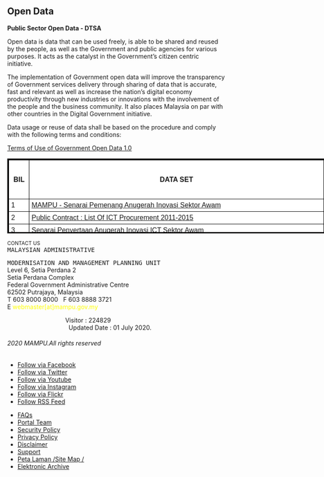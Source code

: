 <h2 itemprop="name">
				Open Data			</h2>
</div>
<div itemprop="articleBody">
<p><a href="/ms/terma-penggunaan"></a></p>
<p style="text-align: justify;"><strong>Public Sector Open Data - DTSA</strong></p>
<p>Open data is data that can be used freely, is able to be shared and reused by the people, as well as the Government and public agencies for various purposes. It acts as the catalyst in the Government&rsquo;s citizen centric initiative.</p>
<p>The implementation of Government open data will improve the transparency of Government services delivery through sharing of data that is accurate, fast and relevant as well as increase the nation&rsquo;s digital economy productivity through new industries or innovations with the involvement of the people and the business community. It also places Malaysia on par with other countries in the Digital Government initiative.&nbsp;</p>
<p>Data usage or reuse of data shall be based on the procedure and comply with the following terms and conditions:</p>
<p><a href="/images/Term_of_Use_Open_Data.docx">Terms of Use of Government Open Data 1.0</a></p>
<p><a href="/ms/terma-penggunaan"></a></p>
<table style="border-style: solid; border-color: #0e0c0c; background: url('/none') 0% 0% repeat scroll #f6ebff; height: 173px; width: 813px;" cellpadding="0">
<tbody>
<tr style="text-align: center;">
<td style="width: 36.3438px; padding: 3.75pt; background: none 0% 0% repeat scroll white; border: 1pt solid black;" width="6%">
<h4><strong><span style="font-size: 12pt; font-family: Arial, sans-serif;">BIL</span></strong></h4>
</td>
<td style="width: 677.344px; padding: 3.75pt; background: none 0% 0% repeat scroll white; border: 1pt solid black;" width="30%">
<h4><strong><span style="font-family: Arial, sans-serif;">DATA SET</span></strong></h4>
</td>
<td style="width: 55.3438px; padding: 3.75pt; background: none 0% 0% repeat scroll white; border: 1pt solid black;" width="30%">
<h4><strong><span style="font-family: Arial, sans-serif;">FILE FORMAT</span></strong></h4>
</td>
</tr>
<tr>
<td style="width: 36.3438px; padding: 3.75pt; background: none 0% 0% repeat scroll white; border: 1pt solid black;" width="30%"><span style="font-family: Arial, sans-serif;">1</span></td>
<td style="width: 677.344px; padding: 3.75pt; background: none 0% 0% repeat scroll white; border: 1pt solid black;" width="30%"><span style="font-family: arial, helvetica, sans-serif;"><a href="http://www.data.gov.my/data/ms_MY/dataset/mampu-senarai-pemenang-anugerah-inovasi-sektor-awam">MAMPU - Senarai Pemenang Anugerah Inovasi Sektor Awam</a></span></td>
<td style="width: 55.3438px; padding: 3.75pt; background: none 0% 0% repeat scroll white; border: 1pt solid black;" width="30%"><span style="font-family: Arial, sans-serif;"><a href="http://www.data.gov.my/data/ms_MY/dataset/mampu-senarai-pemenang-anugerah-inovasi-sektor-awam">XLSX</a></span></td>
</tr>
<tr>
<td style="width: 36.3438px; padding: 3.75pt; background: none 0% 0% repeat scroll white; border: 1pt solid black;" width="30%"><span style="font-family: Arial, sans-serif;">2</span></td>
<td style="width: 677.344px; padding: 3.75pt; background: none 0% 0% repeat scroll white; border: 1pt solid black;" width="30%"><span style="font-family: arial, helvetica, sans-serif;"><a href="http://www.data.gov.my/data/ms_MY/dataset/senarai-perolehan-ict-tahun-2011-2015"><span style="font-family: Arial, sans-serif;">Public Contract : List Of ICT Procurement 2011-2015</span></a></span></td>
<td style="width: 55.3438px; padding: 3.75pt; background: none 0% 0% repeat scroll white; border: 1pt solid black;" width="30%"><a href="http://www.data.gov.my/data/ms_MY/dataset/senarai-perolehan-ict-tahun-2011-2015"><span style="font-family: Arial, sans-serif;">XLSX</span></a></td>
</tr>
<tr>
<td style="width: 36.3438px; padding: 3.75pt; background: none 0% 0% repeat scroll white; border: 1pt solid black;" width="30%"><span style="font-family: Arial, sans-serif;">3</span></td>
<td style="width: 677.344px; padding: 3.75pt; background: none 0% 0% repeat scroll white; border: 1pt solid black;" width="30%"><span style="font-family: arial, helvetica, sans-serif;"><a href="http://www.data.gov.my/data/ms_MY/dataset/senarai-penyertaan-anugerah-inovasi-ict-sektor-awam">Senarai Penyertaan Anugerah Inovasi ICT Sektor Awam</a></span></td>
<td style="width: 55.3438px; padding: 3.75pt; background: none 0% 0% repeat scroll white; border: 1pt solid black;" width="30%"><span style="font-family: Arial, sans-serif;"><a href="http://www.data.gov.my/data/ms_MY/dataset/senarai-penyertaan-anugerah-inovasi-ict-sektor-awam">XLSX</a></span></td>
</tr>
<tr>
<td style="width: 36.3438px; padding: 3.75pt; background: none 0% 0% repeat scroll white; border: 1pt solid black;" width="30%"><span style="font-family: Arial, sans-serif;">4</span></td>
<td style="width: 677.344px; padding: 3.75pt; background: none 0% 0% repeat scroll white; border: 1pt solid black;" width="30%"><span style="font-family: arial, helvetica, sans-serif;"><a href="http://www.data.gov.my/data/ms_MY/dataset/t789-hari-data-terbuka-2017"><span style="font-family: Arial, sans-serif;">T789 (Hari Data Terbuka 2017)</span></a></span></td>
<td style="width: 55.3438px; padding: 3.75pt; background: none 0% 0% repeat scroll white; border: 1pt solid black;" width="30%"><a href="http://www.data.gov.my/data/ms_MY/dataset/t789-hari-data-terbuka-2017"><span style="font-family: Arial, sans-serif;">CSV</span></a></td>
</tr>
</tbody>
</table>
</div></div></div>
</div>
</div>
</div>
</section>
</div>
</div>
</div>
</section>
<sub>CONTACT US</sub><br />
<tt>MALAYSIAN ADMINISTRATIVE</tt><p>
<tt>MODERNISATION AND MANAGEMENT PLANNING UNIT</tt><br />
Level 6, Setia Perdana 2<br />
Setia Perdana Complex<br />
Federal Government Administrative Centre<br />
62502 Putrajaya, Malaysia</tt><br />
    T 603 8000 8000 &nbsp; F 603 8888 3721<br />E <span style="color: #ffff00;">webmaster[at]mampu.gov.my</span></p></div>
<div class="visitorcounter "> 
<div>&nbsp; &nbsp; &nbsp; &nbsp; &nbsp; &nbsp; &nbsp; &nbsp; &nbsp;&nbsp; &nbsp; &nbsp; &nbsp; &nbsp; &nbsp; &nbsp; &nbsp; &nbsp;Visitor : 224829 &nbsp; &nbsp; &nbsp; &nbsp; &nbsp; &nbsp; &nbsp; &nbsp; &nbsp; &nbsp; &nbsp; &nbsp; &nbsp; &nbsp; &nbsp; &nbsp; &nbsp; &nbsp;&nbsp; &nbsp; &nbsp; &nbsp; &nbsp; &nbsp; &nbsp; &nbsp; &nbsp;&nbsp; &nbsp; &nbsp; &nbsp; &nbsp; &nbsp; &nbsp; &nbsp; &nbsp;&nbsp; &nbsp; &nbsp; &nbsp; &nbsp; &nbsp; &nbsp; &nbsp; &nbsp;&nbsp; &nbsp; &nbsp; &nbsp; &nbsp; &nbsp; &nbsp; &nbsp;  Updated Date : 01 July 2020.</p> </div>
<h6>2020 MAMPU.All rights reserved</h6>
<footer id="g-footer">
<div class="g-container">
<div class="g-grid">
<div class="g-block size-15">
<div class="g-content">
<div class="platform-content"><div class="moduletable ">
<ul class="jj_sl_navigation jj_transition right"><li class="jj_sl_facebook"><a href="http://www.facebook.com/mampujpm" target="_blank"><span class="jj_social_text">Follow via Facebook</span><span class="jj_sprite jj_facebook"></span></a></li><li class="jj_sl_twitter"><a href="http://twitter.com/MAMPUJPM" target="_blank"><span class="jj_social_text">Follow via Twitter</span><span class="jj_sprite jj_twitter"></span></a></li><li class="jj_sl_youtube"><a href="https://www.youtube.com/channel/UCfgh5pSh2ovMbeQ6RO9avMw" target="_blank"><span class="jj_social_text">Follow via Youtube</span><span class="jj_sprite jj_youtube"></span></a></li><li class="jj_sl_custom1"><a href="https://www.instagram.com/mampujpm" target="_blank"><span class="jj_social_text">Follow via Instagram</span><span class="jj_sprite_custom jj_custom1"></span></a></li><li class="jj_sl_flickr"><a href="http://www.flickr.com/photos/mampujpm" target="_blank"><span class="jj_social_text">Follow via Flickr</span><span class="jj_sprite jj_flickr"></span></a></li><li class="jj_sl_rss"><a href="/rss-menu-eng" target="_blank"><span class="jj_social_text">Follow RSS Feed</span><span class="jj_sprite jj_rss"></span></a></li></ul>	</div></div><div class="platform-content"><div class="moduletable ">
<ul class="nav menu mod-list">
<li class="item-584"><a href="/en/faqs" >FAQs</a></li><li class="item-349"><a href="/en/team-portal" >Portal Team </a></li><li class="item-169"><a href="/en/security-policy" >Security Policy</a></li><li class="item-162"><a href="/en/privacy-policy" >Privacy Policy</a></li><li class="item-167"><a href="/en/disclaimer" >Disclaimer</a></li><li class="item-211"><a href="/en/bantuan" >Support</a></li><li class="item-161"><a href="/en/site-map" >Peta Laman /Site Map /</a></li><li class="item-710"><a href="/en/archive" >Elektronic Archive</a></li></ul>
</div></div>


